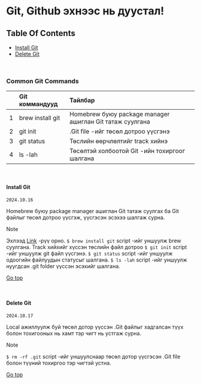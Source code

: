 # Git, Github эхнээс нь дуустал!

## Table Of Contents

- [Install Git](#install-git)
- [Delete Git](#delete-git)

<br>

### Common Git Commands

|  | Git коммандууд | Тайлбар |
| :-: | :- | :- |
| 1 | brew install git | Homebrew буюу package manager ашиглан Git татаж суулгана |
| 2 | git init | .Git file -ийг төсөл дотроо үүсгэнэ |
| 3 | git status | Төслийн өөрчлөлтийг track хийнэ |
| 4 | ls -lah | Төсөлтэй холбоотой Git -ийн тохиргоог шалгана |

<br>

#### Install Git

`2024.10.16`

Homebrew буюу package manager ашиглан Git татаж суулгах ба Git файлыг төсөл дотроо үүсгэж, үүсгэсэн эсэхээ шалгаж сурна.

> [!NOTE]
> Эхлээд [Link](https://git-scm.com/downloads/mac) -рүү орно. `$ brew install git` script -ийг уншуулж brew суулгана.
> Track хийхийг хүссэн төслийн файл дотроо `$ git init` script -ийг уншуулж git файл үүсгэнэ.
> `$ git status` script -ийг уншуулж одоогийн файлуудын статусыг шалгана.
> `$ ls -lah` script -ийг уншуулж нуугдсан .git folder үүссэн эсэхийг шалгана.

[Go top](#common-git-commands)

<br>

#### Delete Git

`2024.10.17`

Local ажиллуулж буй төсөл дотор үүссэн .Git файлыг хадгалсан түүх болон тохигооных нь хамт тэр чигт нь устгаж сурна.

> [!NOTE]
> `$ rm -rf .git` script -ийг уншуулснаар төсөл дотор үүсгэсэн .Git file болон түүний тохиргоо тэр чигтэй устна.

[Go top](#common-git-commands)
<br>
